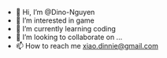 - 👋 Hi, I’m @Dino-Nguyen
- 👀 I’m interested in game
- 🌱 I’m currently learning coding
- 💞️ I’m looking to collaborate on ...
- 📫 How to reach me xiao.dinnie@gmail.com

<!---
Dino-Nguyen/Dino-Nguyen is a ✨ special ✨ repository because its `README.md` (this file) appears on your GitHub profile.
You can click the Preview link to take a look at your changes.
--->
